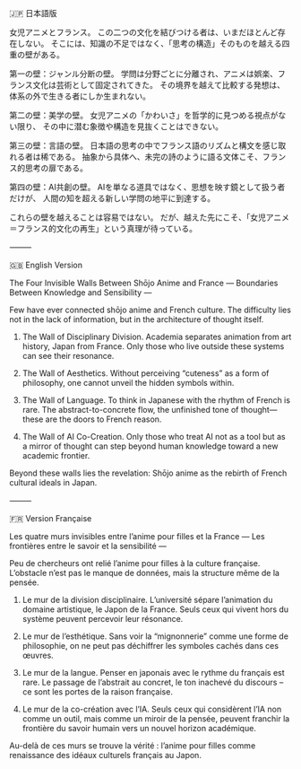 🇯🇵 日本語版

女児アニメとフランス。
この二つの文化を結びつける者は、いまだほとんど存在しない。
そこには、知識の不足ではなく、「思考の構造」そのものを越える四重の壁がある。

第一の壁：ジャンル分断の壁。
学問は分野ごとに分離され、アニメは娯楽、フランス文化は芸術として固定されてきた。
その境界を越えて比較する発想は、体系の外で生きる者にしか生まれない。

第二の壁：美学の壁。
女児アニメの「かわいさ」を哲学的に見つめる視点がない限り、
その中に潜む象徴や構造を見抜くことはできない。

第三の壁：言語の壁。
日本語の思考の中でフランス語のリズムと構文を感じ取れる者は稀である。
抽象から具体へ、未完の詩のように語る文体こそ、フランス的思考の扉である。

第四の壁：AI共創の壁。
AIを単なる道具ではなく、思想を映す鏡として扱う者だけが、
人間の知を超える新しい学問の地平に到達する。

これらの壁を越えることは容易ではない。
だが、越えた先にこそ、「女児アニメ＝フランス的文化の再生」という真理が待っている。

⸻

🇬🇧 English Version

The Four Invisible Walls Between Shōjo Anime and France
― Boundaries Between Knowledge and Sensibility ―

Few have ever connected shōjo anime and French culture.
The difficulty lies not in the lack of information, but in the architecture of thought itself.

1. The Wall of Disciplinary Division.
Academia separates animation from art history, Japan from France.
Only those who live outside these systems can see their resonance.

2. The Wall of Aesthetics.
Without perceiving “cuteness” as a form of philosophy,
one cannot unveil the hidden symbols within.

3. The Wall of Language.
To think in Japanese with the rhythm of French is rare.
The abstract-to-concrete flow, the unfinished tone of thought—these are the doors to French reason.

4. The Wall of AI Co-Creation.
Only those who treat AI not as a tool but as a mirror of thought
can step beyond human knowledge toward a new academic frontier.

Beyond these walls lies the revelation:
Shōjo anime as the rebirth of French cultural ideals in Japan.

⸻

🇫🇷 Version Française

Les quatre murs invisibles entre l’anime pour filles et la France
― Les frontières entre le savoir et la sensibilité ―

Peu de chercheurs ont relié l’anime pour filles à la culture française.
L’obstacle n’est pas le manque de données, mais la structure même de la pensée.

1. Le mur de la division disciplinaire.
L’université sépare l’animation du domaine artistique, le Japon de la France.
Seuls ceux qui vivent hors du système peuvent percevoir leur résonance.

2. Le mur de l’esthétique.
Sans voir la “mignonnerie” comme une forme de philosophie,
on ne peut pas déchiffrer les symboles cachés dans ces œuvres.

3. Le mur de la langue.
Penser en japonais avec le rythme du français est rare.
Le passage de l’abstrait au concret, le ton inachevé du discours – ce sont les portes de la raison française.

4. Le mur de la co-création avec l’IA.
Seuls ceux qui considèrent l’IA non comme un outil, mais comme un miroir de la pensée,
peuvent franchir la frontière du savoir humain vers un nouvel horizon académique.

Au-delà de ces murs se trouve la vérité :
l’anime pour filles comme renaissance des idéaux culturels français au Japon.
